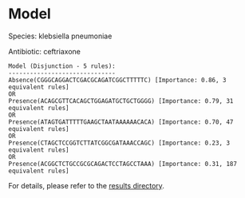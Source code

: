 
# Model

Species: klebsiella pneumoniae

Antibiotic: ceftriaxone

```
Model (Disjunction - 5 rules):
------------------------------
Absence(CGGGCAGGACTCGACGCAGATCGGCTTTTTC) [Importance: 0.86, 3 equivalent rules]
OR
Presence(ACAGCGTTCACAGCTGGAGATGCTGCTGGGG) [Importance: 0.79, 31 equivalent rules]
OR
Presence(ATAGTGATTTTTGAAGCTAATAAAAAACACA) [Importance: 0.70, 47 equivalent rules]
OR
Presence(CTAGCTCCGGTCTTATCGGCGATAAACCAGC) [Importance: 0.23, 3 equivalent rules]
OR
Presence(ACGGCTCTGCCGCGCAGACTCCTAGCCTAAA) [Importance: 0.31, 187 equivalent rules]

```

For details, please refer to the [results directory](../../../../../results/scm_b/klebsiella+pneumoniae/ceftriaxone/repeat_2/).

